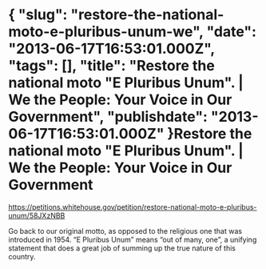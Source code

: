 {
    "slug": "restore-the-national-moto-e-pluribus-unum-we",
    "date": "2013-06-17T16:53:01.000Z",
    "tags": [],
    "title": "Restore the national moto \"E Pluribus Unum\". | We the People: Your Voice in Our Government",
    "publishdate": "2013-06-17T16:53:01.000Z"
}Restore the national moto "E Pluribus Unum". | We the People: Your Voice in Our Government
==========================================================================================




<https://petitions.whitehouse.gov/petition/restore-national-moto-e-pluribus-unum/58JXzNBB>

Go back to our original motto, as opposed to the religious one that was
introduced in 1954. “E Pluribus Unum” means “out of many, one”, a
unifying statement that does a great job of summing up the true nature
of this country.


